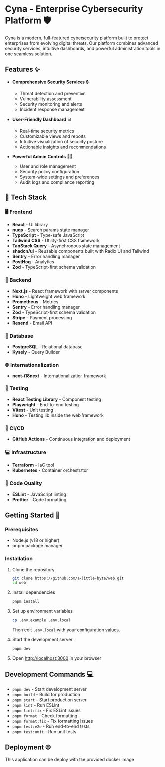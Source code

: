 # Cyna - Enterprise Cybersecurity Platform 🛡️

Cyna is a modern, full-featured cybersecurity platform built to protect enterprises from evolving digital threats. Our platform combines advanced security services, intuitive dashboards, and powerful administration tools in one seamless solution.

## Features ✨

- **Comprehensive Security Services** 🔒

  - Threat detection and prevention
  - Vulnerability assessment
  - Security monitoring and alerts
  - Incident response management

- **User-Friendly Dashboard** 📊

  - Real-time security metrics
  - Customizable views and reports
  - Intuitive visualization of security posture
  - Actionable insights and recommendations

- **Powerful Admin Controls** 👩‍💼
  - User and role management
  - Security policy configuration
  - System-wide settings and preferences
  - Audit logs and compliance reporting

## 🚀 Tech Stack

### 🖥️ Frontend

- **React** - UI library
- **nuqs** - Search params state manager
- **TypeScript** - Type-safe JavaScript
- **Tailwind CSS** - Utility-first CSS framework
- **TanStack Query** - Asynchronous state management
- **shadcn/ui** - Reusable components built with Radix UI and Tailwind
- **Sentry** - Error handling manager
- **PostHog** - Analytics
- **Zod** - TypeScript-first schema validation

### 🔧 Backend

- **Next.js** - React framework with server components
- **Hono** - Lightweight web framework
- **Prometheus** - Metrics
- **Sentry** - Error handling manager
- **Zod** - TypeScript-first schema validation
- **Stripe** - Payment processing
- **Resend** - Email API

### 💾 Database

- **PostgreSQL** - Relational database
- **Kysely** - Query Builder

### 🌐 Internationalization

- **next-i18next** - Internationalization framework

### 🧪 Testing

- **React Testing Library** - Component testing
- **Playwright** - End-to-end testing
- **Vitest** - Unit testing
- **Hono** - Testing lib inside the web framework

### 🔄 CI/CD

- **GitHub Actions** - Continuous integration and deployment

### 💻 Infrastructure

- **Terraform** - IaC tool
- **Kubernetes** - Container orchestrator

### 📝 Code Quality

- **ESLint** - JavaScript linting
- **Prettier** - Code formatting

## Getting Started 🚀

### Prerequisites

- Node.js (v18 or higher)
- pnpm package manager

### Installation

1. Clone the repository

   ```bash
   git clone https://github.com/a-little-byte/web.git
   cd web
   ```

2. Install dependencies

   ```bash
   pnpm install
   ```

3. Set up environment variables

   ```bash
   cp .env.example .env.local
   ```

   Then edit `.env.local` with your configuration values.

4. Start the development server

   ```bash
   pnpm dev
   ```

5. Open [http://localhost:3000](http://localhost:3000) in your browser

## Development Commands 💻

- `pnpm dev` - Start development server
- `pnpm build` - Build for production
- `pnpm start` - Start production server
- `pnpm lint` - Run ESLint
- `pnpm lint:fix` - Fix ESLint issues
- `pnpm format` - Check formatting
- `pnpm format:fix` - Fix formatting issues
- `pnpm test:e2e` - Run end-to-end tests
- `pnpm test:unit` - Run unit tests

## Deployment 🌐

This application can be deploy with the provided docker image
